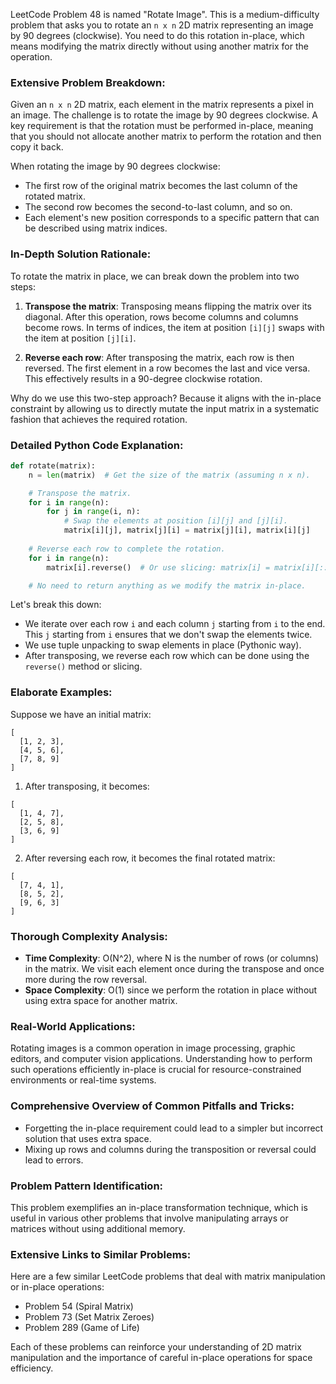 LeetCode Problem 48 is named "Rotate Image". This is a medium-difficulty problem that asks you to rotate an `n x n` 2D matrix representing an image by 90 degrees (clockwise). You need to do this rotation in-place, which means modifying the matrix directly without using another matrix for the operation.

### Extensive Problem Breakdown:

Given an `n x n` 2D matrix, each element in the matrix represents a pixel in an image. The challenge is to rotate the image by 90 degrees clockwise. A key requirement is that the rotation must be performed in-place, meaning that you should not allocate another matrix to perform the rotation and then copy it back.

When rotating the image by 90 degrees clockwise:
- The first row of the original matrix becomes the last column of the rotated matrix.
- The second row becomes the second-to-last column, and so on.
- Each element's new position corresponds to a specific pattern that can be described using matrix indices.

### In-Depth Solution Rationale:

To rotate the matrix in place, we can break down the problem into two steps:

1. **Transpose the matrix**: Transposing means flipping the matrix over its diagonal. After this operation, rows become columns and columns become rows. In terms of indices, the item at position `[i][j]` swaps with the item at position `[j][i]`.
   
2. **Reverse each row**: After transposing the matrix, each row is then reversed. The first element in a row becomes the last and vice versa. This effectively results in a 90-degree clockwise rotation.

Why do we use this two-step approach? Because it aligns with the in-place constraint by allowing us to directly mutate the input matrix in a systematic fashion that achieves the required rotation.

### Detailed Python Code Explanation:

```python
def rotate(matrix):
    n = len(matrix)  # Get the size of the matrix (assuming n x n).

    # Transpose the matrix.
    for i in range(n):
        for j in range(i, n):
            # Swap the elements at position [i][j] and [j][i].
            matrix[i][j], matrix[j][i] = matrix[j][i], matrix[i][j]
    
    # Reverse each row to complete the rotation.
    for i in range(n):
        matrix[i].reverse()  # Or use slicing: matrix[i] = matrix[i][::-1]

    # No need to return anything as we modify the matrix in-place.
```

Let's break this down:

- We iterate over each row `i` and each column `j` starting from `i` to the end. This `j` starting from `i` ensures that we don't swap the elements twice.
- We use tuple unpacking to swap elements in place (Pythonic way).
- After transposing, we reverse each row which can be done using the `reverse()` method or slicing.

### Elaborate Examples:

Suppose we have an initial matrix:

```
[
  [1, 2, 3],
  [4, 5, 6],
  [7, 8, 9]
]
```

1. After transposing, it becomes:

```
[
  [1, 4, 7],
  [2, 5, 8],
  [3, 6, 9]
]
```

2. After reversing each row, it becomes the final rotated matrix:

```
[
  [7, 4, 1],
  [8, 5, 2],
  [9, 6, 3]
]
```

### Thorough Complexity Analysis:

- **Time Complexity**: O(N^2), where N is the number of rows (or columns) in the matrix. We visit each element once during the transpose and once more during the row reversal.
- **Space Complexity**: O(1) since we perform the rotation in place without using extra space for another matrix.

### Real-World Applications:

Rotating images is a common operation in image processing, graphic editors, and computer vision applications. Understanding how to perform such operations efficiently in-place is crucial for resource-constrained environments or real-time systems.

### Comprehensive Overview of Common Pitfalls and Tricks:

- Forgetting the in-place requirement could lead to a simpler but incorrect solution that uses extra space.
- Mixing up rows and columns during the transposition or reversal could lead to errors.

### Problem Pattern Identification:

This problem exemplifies an in-place transformation technique, which is useful in various other problems that involve manipulating arrays or matrices without using additional memory.

### Extensive Links to Similar Problems:

Here are a few similar LeetCode problems that deal with matrix manipulation or in-place operations:
- Problem 54 (Spiral Matrix)
- Problem 73 (Set Matrix Zeroes)
- Problem 289 (Game of Life)

Each of these problems can reinforce your understanding of 2D matrix manipulation and the importance of careful in-place operations for space efficiency.